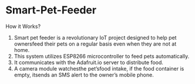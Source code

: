 # Smart-Pet-Feeder
How it Works?

1. Smart pet feeder is a revolutionary IoT project designed to help pet ownersfeed their pets on a regular basis even when they are not at home.
2. This system utilizes ESP8266 microcontroller to feed pets automatically.
3. It communicates with the Adafruit.io server to distribute food.
4. A camera module watchesthe pet’sfood intake, if the food container is empty, itsends an SMS alert to the owner’s mobile phone.
